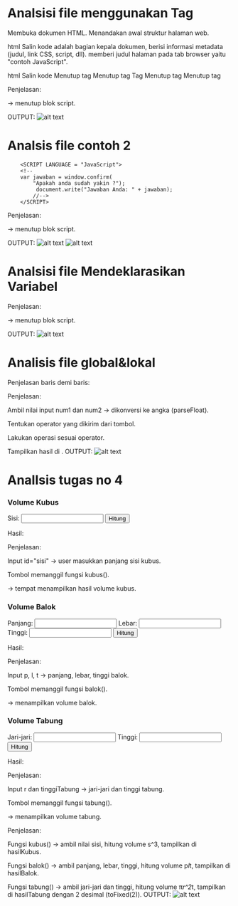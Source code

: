# Analsisi file menggunakan Tag
<HTML> 
 Membuka dokumen HTML. Menandakan awal struktur halaman web.

html
Salin kode
    <HEAD><TITLE> contoh JavaScript</TITLE> 
    <HEAD> adalah bagian kepala dokumen, berisi informasi metadata (judul, link CSS, script, dll).
    <TITLE> contoh JavaScript</TITLE> memberi judul halaman pada tab browser yaitu "contoh JavaScript".

html
Salin kode
            <script language="JavaScript"> 
 Membuka tag <script> untuk menuliskan kode JavaScript.
 Atribut language="JavaScript" digunakan pada HTML lama untuk menunjukkan bahasa scripting, tapi di HTML5 sudah tidak direkomendasikan (cukup <script> saja).

html
Salin kode
            document.write("Program JavaSript Aku di kepala"); 
 Kode JavaScript yang dijalankan.
 Fungsi document.write() akan menulis teks langsung ke halaman web.
 Hasil: menampilkan "Program JavaSript Aku di kepala". Karena ada di dalam <head>, teks akan muncul sebelum <body> terbentuk.

html
Salin kode
            </script> 
 Menutup tag <script>.

html
Salin kode
        </HEAD> 
 Menutup bagian <HEAD>.

html
Salin kode
        <BODY> 
 Membuka bagian <BODY>. Semua konten utama halaman web (teks, gambar, script, dll) ditulis di sini.

html
Salin kode
        <script language="JavaScript"> 
 Membuka tag <script> lagi, kali ini berada di dalam <body>.

html
Salin kode
        document.write("Program JavaSript Aku di body"); 
 Kode JavaScript kedua.
 Akan menampilkan teks "Program JavaSript Aku di body" di dalam area body halaman.

html
Salin kode
        </script> 
 Menutup tag <script> di dalam body.

html
Salin kode
        </BODY> 
</HTML>
 Menutup bagian <BODY> dan dokumen HTML (</HTML>).
OUTPUT:
![alt text](image.png)

# Analisis file Even tertentu
<!DOCTYPE html> 
 Mendefinisikan bahwa dokumen ini menggunakan HTML5.

html
Salin kode
<html> 
 Tag pembuka dokumen HTML. Semua isi halaman ada di dalamnya.

html
Salin kode
    <head> 
        <title>Belajar Javascript : Mengenal Event Pada Javascript</title> 
    </head> 
 Bagian <head> berisi informasi untuk browser.
 <title> memberikan judul tab browser: "Belajar Javascript : Mengenal Event Pada Javascript".

html
Salin kode
    <body> 
 Membuka bagian <body> yang berisi konten utama halaman.

html
Salin kode
        <h1>Mengenal Event Pada Javascript</h1> 
 Menampilkan teks besar (judul utama) di halaman: "Mengenal Event Pada Javascript".

html
Salin kode
        <h2> Perograman WEB Event one click</h2> 
 Subjudul tingkat 2 yang ditampilkan: "Perograman WEB Event one click".
(Ada salah ketik: "Perograman" seharusnya "Pemrograman").

html
Salin kode
        <!-- memberikan event pada element tombol --> 
 Komentar HTML, tidak ditampilkan di browser. Hanya untuk catatan.

html
Salin kode
        <button onclick="tampilkan_nama()">klik disini </button> 
 Membuat tombol dengan teks "klik disini".
 Atribut onclick="tampilkan_nama()" artinya jika tombol diklik, maka JavaScript akan menjalankan fungsi tampilkan_nama().

html
Salin kode
        <!-- id hasil --> 
 Komentar lagi, memberi penjelasan bahwa elemen berikut punya ID untuk menampilkan hasil.

html
Salin kode
        <div id="hasil"></div> 
 Membuat elemen <div> kosong dengan id="hasil".
 Elemen ini akan diisi oleh JavaScript ketika tombol diklik.

html
Salin kode
     <script> 
        // membuat function tampilkan_nama 
        function tampilkan_nama(){ 
            document.getElementById("hasil").innerHTML = 
                "<h3>Nama Saya Adalah Andi Akram Nur Risal</h3>"; 
        } 
    </script> 
 Tag <script> digunakan untuk menulis kode JavaScript.
 Komentar // membuat function tampilkan_nama menjelaskan fungsi berikut.
 function tampilkan_nama(){ ... } mendefinisikan fungsi.
 document.getElementById("hasil").innerHTML = ...; mencari elemen <div> dengan ID hasil lalu mengisi kontennya dengan teks <h3>Nama Saya Adalah Andi Akram Nur Risal</h3>.
 Jadi ketika tombol diklik, isi <div> berubah dan teks nama muncul.

html
Salin kode
    </body> 
</html> 
 Menutup body dan HTML.
 OUTPUT:
 ![alt text](image.png)

 # Analisis file sederhana
 <HTML> 
 Membuka dokumen HTML. Semua isi halaman berada di dalamnya.

html
Salin kode
    <HEAD><TITLE> contoh sederhana JavaScript</TITLE></HEAD> 
 <HEAD> adalah bagian kepala dokumen.
 <TITLE> menentukan judul halaman pada tab browser: "contoh sederhana JavaScript".
 </HEAD> menutup bagian head.

html
Salin kode
    </BODY> 
 Kesalahan: di sini langsung menutup <BODY> padahal belum pernah membuka <BODY>. Seharusnya ada <BODY> sebelum ini.

html
Salin kode
        <script language="JavaScript"> 
 Membuka tag <script> untuk menulis JavaScript.
 Atribut language="JavaScript" adalah gaya lama, di HTML5 lebih baik gunakan <script> saja.

html
Salin kode
        document.write("Selamat Belajar Angkatan 2019","<br>"); 
 document.write() menuliskan teks langsung ke halaman.
 "Selamat Belajar Angkatan 2019" ditampilkan, lalu "<br>" membuat baris baru (line break).

html
Salin kode
        document.write("JavaScript Pemrograman WEB Teknik Komputer"); 
 Menuliskan lagi teks: "JavaScript Pemrograman WEB Teknik Komputer" di baris berikutnya.

html
Salin kode
        </script> 
 Menutup tag <script>.

html
Salin kode
    </BODY> 
</HTML> 
 Menutup <BODY> dan dokumen HTML.
 Karena <BODY> tidak pernah dibuka sebelumnya, maka ini tidak valid.
 OUTPUT:
 ![alt text](image-1.png)

 # Analisis file Memasukkan Data
 <HTML> 
 Membuka dokumen HTML.

html
Salin kode
    <HEAD> 
        <TITLE>Masukan Data</TITLE> 
    </HEAD> 
 Bagian <HEAD> untuk metadata dokumen.
 <TITLE> memberi judul halaman/tab di browser: "Masukan Data".

html
Salin kode
        <BODY> 
 Membuka bagian <BODY> → semua konten halaman akan tampil di sini.

html
Salin kode
            <SCRIPT LANGUAGE = "JavaScript"> 
 Membuka tag <script> untuk menulis kode JavaScript.
 Atribut LANGUAGE="JavaScript" adalah cara lama, di HTML5 cukup <script>.

html
Salin kode
            <!-- 
 Ini adalah cara lama untuk menyembunyikan kode JavaScript dari browser kuno yang belum mendukung JS. Zaman sekarang tidak diperlukan lagi.

js
Salin kode
            var nama = prompt("Siapa nama Anda?"); 
 Membuat variabel nama.
 prompt("Siapa nama Anda?") memunculkan kotak dialog input di browser.
 User diminta mengetikkan namanya, lalu nilainya disimpan ke variabel nama.

js
Salin kode
            document.write("Hai, " + nama); 
 Menampilkan teks ke halaman web.
 "Hai, " + nama akan menggabungkan string "Hai, " dengan input dari pengguna.
 Contoh: kalau user mengetik Budi, maka outputnya: "Hai, Budi".

html
Salin kode
        //--> 
 Bagian ini sebenarnya penutup komentar lama (//-->) supaya kode tidak terbaca browser lama.
 Di HTML/JS modern, bagian ini tidak dibutuhkan lagi.

html
Salin kode
            </SCRIPT> 
 Menutup tag <script>.

html
Salin kode
        </BODY> 
</HTML>
 Menutup <BODY> dan dokumen HTML.
 OUTPUT:
 ![alt text](image.png)

 # Analisis file jendelah contoh 1
 <SCRIPT LANGUAGE = JavaScript > 
    <!---->
        window.alert("Apakah anda akan meninggalkan laman ini" ); 
    //
        </SCRIPT> 
 Penjelasan:

<SCRIPT LANGUAGE = JavaScript> → membuka blok script.
 Catatan: LANGUAGE adalah cara lama. Di HTML5 sebaiknya gunakan <script> saja.

<!----> → komentar HTML lama, dulunya dipakai untuk menyembunyikan kode JS dari browser yang belum mendukung JavaScript.

window.alert("Apakah anda akan meninggalkan laman ini");

window.alert() akan menampilkan kotak dialog peringatan (alert box) dengan teks "Apakah anda akan meninggalkan laman ini".

User harus klik OK untuk menutup dialog.

// → komentar dalam JavaScript. Karena tidak ada kode di belakangnya, ini tidak berpengaruh.

</SCRIPT> → menutup blok script.
OUTPUT:
![alt text](image.png)

# Analsis file contoh 2
        <SCRIPT LANGUAGE = "JavaScript"> 
        <!-- 
        var jawaban = window.confirm( 
            "Apakah anda sudah yakin ?"); 
             document.write("Jawaban Anda: " + jawaban); 
            //--> 
        </SCRIPT> 
 Penjelasan:

<SCRIPT LANGUAGE="JavaScript"> → membuka blok JavaScript. (⚠️ LANGUAGE adalah cara lama, di HTML5 cukup <script>).

<!-- dan //--> → cara lama untuk menyembunyikan JS dari browser kuno. Sekarang tidak perlu lagi.

var jawaban = window.confirm("Apakah anda sudah yakin ?");

window.confirm() akan menampilkan kotak dialog konfirmasi dengan tombol OK dan Cancel.

Jika user klik OK → jawaban bernilai true.

Jika user klik Cancel → jawaban bernilai false.

document.write("Jawaban Anda: " + jawaban);

Menulis hasil ke halaman.

Jika klik OK → tampil: Jawaban Anda: true

Jika klik Cancel → tampil: Jawaban Anda: false

</SCRIPT> → menutup blok script.
OUTPUT:
![alt text](image.png)
![alt text](image-1.png)

# Analsisi file Mendeklarasikan Variabel
<script>
    var VariabelKu;
    var VariabelKu2 = 3;
    VariabelKu = 1234;
    document.write(VariabelKu * VariabelKu2);
  </script>
 Penjelasan:

<script> → membuka blok JavaScript.

var VariabelKu; → deklarasi variabel kosong bernama VariabelKu.

var VariabelKu2 = 3; → deklarasi variabel dengan nilai awal 3.

VariabelKu = 1234; → memberi nilai 1234 ke variabel VariabelKu.

document.write(VariabelKu * VariabelKu2); →

Menghitung hasil perkalian: 1234 × 3 = 3702

Menuliskan hasilnya langsung ke halaman web.

</script> → menutup blok script.
OUTPUT:
![alt text](image.png)

# Analisis file global&lokal
<script language= "Javascript" >
    <!--
        var a= 12;
        var b= 4;
        function Perkalian_Dengan2(b){
            a = b * 2;
            return a;
        }
        document.write("dua kali dari ", b, " adalah ", Perkalian_Dengan2(b));
        document.write(" nilai dari a adalah ", a);
    -->
</script>
 Penjelasan baris demi baris:

<script language="Javascript"> → membuka blok JavaScript.
 language sudah usang, lebih baik gunakan <script> saja.

var a=12; → mendeklarasikan variabel global a dengan nilai awal 12.

var b=4; → mendeklarasikan variabel global b dengan nilai 4.

function Perkalian_Dengan2(b){ ... } → membuat fungsi dengan parameter b.

a = b * 2; → memodifikasi variabel global a dengan nilai baru hasil perkalian.

return a; → mengembalikan nilai a.

document.write("dua kali dari ", b, " adalah ", Perkalian_Dengan2(b));

Menuliskan teks ke halaman.

Nilai b = 4.

Perkalian_Dengan2(b) = 4 * 2 = 8.

Hasil di browser: dua kali dari 4 adalah 8.

document.write(" nilai dari a adalah ", a);

Karena variabel global a telah diubah menjadi 8 di dalam fungsi,
 hasilnya:nilai dari a adalah 8
 OUTPUT:
![alt text](image.png)

# Analisis file koversi tipe data
var a = parseInt("27");
document.write("1." + a + "<br>");

a = parseInt("27.5");
document.write("2." + a + "<br>");

var a = parseInt("27A");
document.write("3." + a + "<br>");

a = parseInt("A27.5");
document.write("4." + a + "<br>");
Analisis:

parseInt("27") → angka utuh → 27

parseInt("27.5") → ambil bagian sebelum titik → 27

parseInt("27A") → ambil angka sebelum huruf → 27

parseInt("A27.5") → karakter pertama bukan angka → NaN
var b = parseFloat("27");
document.write("5." + b + "<br>");

b = parseFloat("27.5");
document.write("6." + b + "<br>");

var b = parseFloat("27A");
document.write("7." + b + "<br>");

b = parseFloat("A27.5");
document.write("8." + b + "<br>");
Analisis:

parseFloat("27") → angka utuh sebagai float → 27

parseFloat("27.5") → angka desimal → 27.5

parseFloat("27A") → baca angka sebelum huruf → 27

parseFloat("A27.5") → karakter pertama bukan angka → NaN
 OUTPUT:
 ![alt text](image.png)

# Analisis file operasi aritmatika
 document.write("2 + 3 = " + (2 + 3) ); 
document.write("<BR>");
(2 + 3) → operasi penjumlahan integer → 5

Output:

Salin kode
2 + 3 = 5
Blok 2: Pengurangan
javascript
Salin kode
document.write("20 + 3 = " + (20 - 3) ); 
document.write("<BR>");
Perhatikan: teks menulis "20 + 3" tapi operasi yang dilakukan adalah (20 - 3) → hasil 17

Output:

Salin kode
20 + 3 = 17
 Catatan: ini typo di teks, seharusnya "20 - 3" agar sesuai dengan operasi.

Blok 3: Perkalian
javascript
Salin kode
document.write("20* 3 = " + (2 * 3) ); 
document.write("<BR>");
Teks menulis "20* 3" tapi operasi (2 * 3) → hasil 6

Output:

Salin kode
20* 3 = 6
 Catatan: lagi-lagi teks dan operasi tidak sesuai. Seharusnya (20 * 3) jika ingin sesuai teks.

Blok 4: Pembagian
javascript
Salin kode
document.write("40 / 3 = " + (40 / 3) ); 
document.write("<BR>");
(40 / 3) → operasi pembagian → hasil 13.333333333333334

Output:

Salin kode
40 / 3 = 13.333333333333334
 OUTPUT:
 ![alt text](image.png)

 # Analisis file operator logika pembanding
 var nilai = prompt("Nilai (0-100): ", 0); 
 prompt() → membuat dialog input untuk pengguna.

Pesan: "Nilai (0-100):"

Default nilai: 0
 Nilai yang dimasukkan user disimpan dalam variabel nilai (tipe string).

 Operator Ternary (?)
js
Salin kode
var hasil = (nilai >= 60) ? "Lulus" : "Tidak Lulus"; 
 Fungsi operator ? :

Jika kondisi nilai >= 60 benar → hasil = "Lulus"

Jika kondisi salah → hasil = "Tidak Lulus"

 Menampilkan hasil
js
Salin kode
document.write("Hasil: " + hasil); 
 Menulis teks ke halaman:

Jika nilai ≥ 60 → Hasil: Lulus

Jika nilai < 60 → Hasil: Tidak Lulus
OUTPUT:
![alt text](image.png)
![alt text](image-1.png)

# Analisis tugas no 1
let angkaString = "123";      // string
let angkaInt = parseInt(angkaString); // konversi ke integer
angkaString adalah string "123".

parseInt(angkaString) → mengubah string "123" menjadi integer 123.

Tipe data setelah konversi: number

Output terkait:

typescript
Salin kode
String: 123 (tipe: string)
Integer: 123 (tipe: number)
Blok 2: String → Float
javascript
Salin kode
let angkaFloat = parseFloat("45.67"); // konversi ke float
"45.67" adalah string yang mewakili angka desimal.

parseFloat("45.67") → mengubah menjadi floating point number 45.67.

Tipe data: number

Output terkait:

less
Salin kode
Float: 45.67 (tipe: number)
Blok 3: Number → Boolean
javascript
Salin kode
let bool = Boolean(1);        // konversi ke boolean
Boolean(1) → semua angka selain 0 dianggap true dalam JavaScript.

Jadi bool = true.

Tipe data: boolean

Output terkait:

sql
Salin kode
Boolean: true (tipe: boolean)
 OUTPUT:
 ![alt text](image.png)

# AnalIsis tugas no 2
 let data = ["Restu", 19, true, 85.5]; // string, integer, boolean, float
data adalah array yang berisi elemen berbeda tipe:

"Restu" → string

19 → number (integer)

true → boolean

85.5 → number (float)

JavaScript boleh mencampur tipe data dalam satu array.

Blok 2: Mengakses Elemen Array
javascript
Salin kode
document.write("Nama: " + data[0] + "<br>");
document.write("Umur: " + data[1] + "<br>");
document.write("Status Mahasiswa: " + data[2] + "<br>");
document.write("Nilai: " + data[3] + "<br>");
data[0] → "Restu" → Output: Nama: Restu

data[1] → 19 → Output: Umur: 19

data[2] → true → Output: Status Mahasiswa: true

data[3] → 85.5 → Output: Nilai: 85.5
OUTPUT:
![alt text](image.png)

 # AnalIsis tugas no 3
<input type="text" id="num1" placeholder="Angka 1">
<input type="text" id="num2" placeholder="Angka 2"><br><br>
 Penjelasan:

id="num1" dan id="num2" → digunakan untuk mengambil nilai lewat JavaScript.

placeholder → teks petunjuk di kotak input.

<br><br> → membuat jarak antar elemen input dan tombol.
<button onclick="hitung('+')">+</button>
<button onclick="hitung('-')">-</button>
<button onclick="hitung('*')">×</button>
<button onclick="hitung('/')">÷</button>
 Penjelasan:

Setiap tombol memanggil fungsi hitung() dengan parameter operator (+, -, *, /).
 Tempat Menampilkan Hasil
html
Salin kode
<p>Hasil: <span id="hasil"></span></p>
 Penjelasan:

<span id="hasil"> → tempat menampilkan hasil kalkulasi.

Nilai innerText dari <span> akan diubah lewat JavaScript.
<script>
function hitung(operator) {
  let a = parseFloat(document.getElementById("num1").value);
  let b = parseFloat(document.getElementById("num2").value);
  let result = 0;

  if (operator === '+') result = a + b;
  else if (operator === '-') result = a - b;
  else if (operator === '*') result = a * b;
  else if (operator === '/') result = a / b;

  document.getElementById("hasil").innerText = result;
}
</script>
 Penjelasan:

Ambil nilai input num1 dan num2 → dikonversi ke angka (parseFloat).

Tentukan operator yang dikirim dari tombol.

Lakukan operasi sesuai operator.

Tampilkan hasil di <span id="hasil">.
OUTPUT:
![alt text](image.png)

# AnalIsis tugas no 4
<h3>Volume Kubus</h3>
Sisi: <input type="text" id="sisi">
<button onclick="kubus()">Hitung</button>
<p>Hasil: <span id="hasilKubus"></span></p>
 Penjelasan:

Input id="sisi" → user masukkan panjang sisi kubus.

Tombol memanggil fungsi kubus().

<span id="hasilKubus"> → tempat menampilkan hasil volume kubus.

<h3>Volume Balok</h3>
Panjang: <input type="text" id="p">
Lebar: <input type="text" id="l">
Tinggi: <input type="text" id="t">
<button onclick="balok()">Hitung</button>
<p>Hasil: <span id="hasilBalok"></span></p>
 Penjelasan:

Input p, l, t → panjang, lebar, tinggi balok.

Tombol memanggil fungsi balok().

<span id="hasilBalok"> → menampilkan volume balok.

<h3>Volume Tabung</h3>
Jari-jari: <input type="text" id="r">
Tinggi: <input type="text" id="tinggiTabung">
<button onclick="tabung()">Hitung</button>
<p>Hasil: <span id="hasilTabung"></span></p>
 Penjelasan:

Input r dan tinggiTabung → jari-jari dan tinggi tabung.

Tombol memanggil fungsi tabung().

<span id="hasilTabung"> → menampilkan volume tabung.

<script>
function kubus() {
  let s = parseFloat(document.getElementById("sisi").value);
  document.getElementById("hasilKubus").innerText = s * s * s;
}

function balok() {
  let p = parseFloat(document.getElementById("p").value);
  let l = parseFloat(document.getElementById("l").value);
  let t = parseFloat(document.getElementById("t").value);
  document.getElementById("hasilBalok").innerText = p * l * t;
}

function tabung() {
  let r = parseFloat(document.getElementById("r").value);
  let t = parseFloat(document.getElementById("tinggiTabung").value);
  document.getElementById("hasilTabung").innerText = (Math.PI * r * r * t).toFixed(2);
}
</script>
 Penjelasan:

Fungsi kubus() → ambil nilai sisi, hitung volume s^3, tampilkan di hasilKubus.

Fungsi balok() → ambil panjang, lebar, tinggi, hitung volume p*l*t, tampilkan di hasilBalok.

Fungsi tabung() → ambil jari-jari dan tinggi, hitung volume π*r^2*t, tampilkan di hasilTabung dengan 2 desimal (toFixed(2)).
OUTPUT:
![alt text](image.png)












